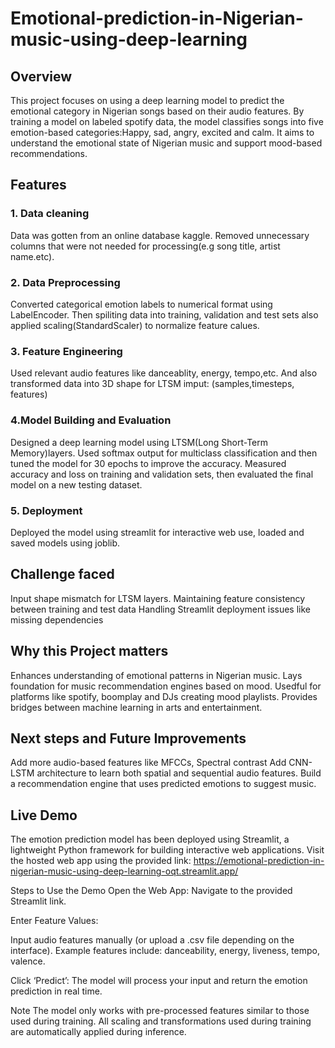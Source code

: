 # Emotional-prediction-in-Nigerian-music-using-deep-learning

## Overview
This project focuses on using a deep learning model to predict the emotional category in Nigerian songs based on their audio features. By training a model on labeled spotify data, the model classifies songs into five emotion-based categories:Happy, sad, angry, excited and calm. It aims to understand the emotional state of Nigerian music and support mood-based recommendations.


## Features

### 1. Data cleaning 
Data was gotten from an online database kaggle. Removed unnecessary columns that were not needed for processing(e.g song title, artist name.etc).

### 2. Data Preprocessing
Converted categorical emotion labels to numerical format using LabelEncoder. Then spiliting data into training, validation and test sets also applied scaling(StandardScaler) to normalize feature calues.

### 3. Feature Engineering
Used relevant audio features like danceablity, energy, tempo,etc. And also transformed data into 3D shape for LTSM imput: (samples,timesteps, features)

### 4.Model Building and Evaluation
Designed a deep learning model using LTSM(Long Short-Term Memory)layers. Used softmax output for multiclass classification and then tuned the model for 30 epochs to improve the accuracy. Measured accuracy and loss on training and validation sets, then evaluated the final model on a new testing dataset.

### 5. Deployment
Deployed the model using streamlit for interactive web use, loaded and saved models using joblib.

## Challenge faced
Input shape mismatch for LTSM layers.
Maintaining feature consistency between training and test data 
Handling Streamlit deployment issues like missing dependencies

## Why this Project matters
Enhances understanding of emotional patterns in Nigerian music.
Lays foundation for music recommendation engines based on mood.
Usedful for platforms like spotify, boomplay and DJs creating mood playlists.
Provides bridges between machine learning in arts and entertainment.

## Next steps and Future Improvements
Add more audio-based features like MFCCs, Spectral contrast
Add CNN-LSTM architecture to learn both spatial and sequential audio features.
Build a recommendation engine that uses predicted emotions to suggest music.





## Live Demo
The emotion prediction model has been deployed using Streamlit, a lightweight Python framework for building interactive web applications.
Visit the hosted web app using the provided link: https://emotional-prediction-in-nigerian-music-using-deep-learning-oqt.streamlit.app/

 Steps to Use the Demo
Open the Web App: Navigate to the provided Streamlit link.

Enter Feature Values:

Input audio features manually (or upload a .csv file depending on the interface).
Example features include: danceability, energy, liveness, tempo, valence.

Click ‘Predict’:
The model will process your input and return the emotion prediction in real time.

Note
The model only works with pre-processed features similar to those used during training.
All scaling and transformations used during training are automatically applied during inference.

